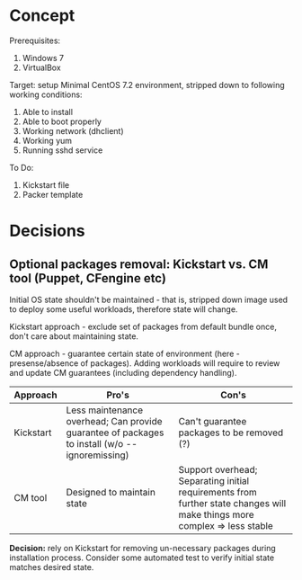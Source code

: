 # Concept
Prerequisites:

1. Windows 7
2. VirtualBox 

Target: setup Minimal CentOS 7.2 environment, stripped down to following working conditions:

1. Able to install
2. Able to boot properly
3. Working network (dhclient)
4. Working yum
5. Running sshd service

To Do:

1. Kickstart file
2. Packer template

# Decisions

## Optional packages removal: Kickstart vs. CM tool (Puppet, CFengine etc)

Initial OS state shouldn't be maintained - that is, stripped down image used to deploy some useful workloads, therefore state will change.

Kickstart approach - exclude set of packages from default bundle once, don't care about maintaining state. 

CM approach - guarantee certain state of environment (here - presense/absence of packages). Adding workloads will require to review and update CM guarantees (including dependency handling).

|Approach|Pro's|Con's|
|---|---|---|
|Kickstart| Less maintenance overhead; Can provide guarantee of packages to install (w/o --ignoremissing) | Can't guarantee packages to be removed (?) |
|CM tool| Designed to maintain state | Support overhead; Separating initial requirements from further state changes will make things more complex => less stable |

**Decision:** rely on Kickstart for removing un-necessary packages during installation process. Consider some automated test to verify initial state matches desired state.
